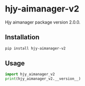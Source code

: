# hjy-aimanager-v2

Hjy aimanager package version 2.0.0.

## Installation

```bash
pip install hjy-aimanager-v2
```

## Usage

```python
import hjy_aimanager_v2
print(hjy_aimanager_v2.__version__)
```
